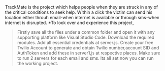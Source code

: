 TrackMate is the project which helps people when they are struck in any of the critical conditions to seek help.
Within a click the victim can send his location either throuh email-when internet is available or through sms-when internet is disrupted.
*To look over and experience this project,
>Firstly save all the files under a common folder and open it with any supporting platform like Visual Studio Code.
>Download the required modules.
>Add all essential credentials at server.js.
>Create your free Twilio Account to generate and obtain Twilio number,account SID and AuthToken and add these in server1,js at respective places.
>Make sure to run 2 servers for each email and sms.
>Its all set now you can run the working project.
